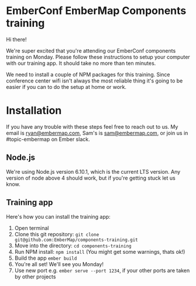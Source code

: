 # EmberConf EmberMap Components training

Hi there!

We're super excited that you're attending our EmberConf components training on Monday. Please follow these instructions to setup your computer with our training app. It should take no more than ten minutes.

We need to install a couple of NPM packages for this training. Since conference center wifi isn't always the most reliable thing it's going to be easier if you can to do the setup at home or work.

# Installation

If you have any trouble with these steps feel free to reach out to us. My email is [ryan@embermap.com](mailto:ryan@embermap.com), Sam's is [sam@embermap.com](mailto:sam@embermap.com), or join us in #topic-embermap on Ember slack.

## Node.js

We're using Node.js version 6.10.1, which is the current LTS version. Any version of node above 4 should work, but if you're getting stuck let us know.

## Training app

Here's how you can install the training app:

1. Open terminal
1. Clone this git repository: `git clone git@github.com:EmberMap/components-training.git`
1. Move into the directory: `cd components-training`
1. Run NPM install: `npm install` (You might get some warnings, thats ok!)
1. Build the app `ember build`
1. You're all set! We'll see you Monday!
1. Use new port e.g. `ember serve --port 1234`, if your other ports are taken by other projects

